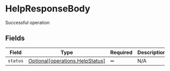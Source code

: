 # HelpResponseBody

Successful operation


## Fields

| Field                                                                    | Type                                                                     | Required                                                                 | Description                                                              |
| ------------------------------------------------------------------------ | ------------------------------------------------------------------------ | ------------------------------------------------------------------------ | ------------------------------------------------------------------------ |
| `status`                                                                 | [Optional[operations.HelpStatus]](../../models/operations/helpstatus.md) | :heavy_minus_sign:                                                       | N/A                                                                      |